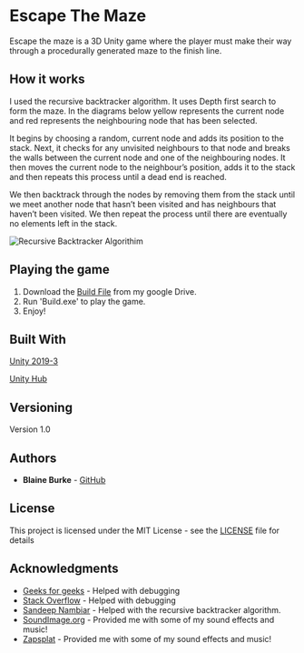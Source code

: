# Escape The Maze

Escape the maze is a 3D Unity game where the player must make their way through a procedurally generated maze to the finish line.

## How it works
I used the recursive backtracker algorithm. It uses Depth first search to form the maze.
In the diagrams below yellow represents the current node and red represents the neighbouring 
node that has been selected.


It begins by choosing a random, current node and adds its position to the stack. Next, it checks for
any unvisited neighbours to that node and breaks the walls between the current node and one of 
the neighbouring nodes. It then moves the current node to the neighbour’s position, adds it to the 
stack and then repeats this process until a dead end is reached.


We then backtrack through the nodes by removing them from the stack until we meet another node 
that hasn’t been visited and has neighbours that haven’t been visited. We then repeat the process
until there are eventually no elements left in the stack.

![Recursive Backtracker Algorithim](https://github.com/BurkeBlaine1999/procedurally-Generated-Maze/blob/main/Assets/Images/Designs.PNG)

## Playing the game

1) Download the [Build File](https://drive.google.com/file/d/1hsVpUsfncC1pP3h0EU7GRSfeL_vMMEo8/view?usp=sharing) from my google Drive.
3) Run 'Build.exe' to play the game.
4) Enjoy!

## Built With

[Unity 2019-3](https://unity.com/releases/2019-3)

[Unity Hub](https://unity3d.com/get-unity/download)

## Versioning

Version 1.0

## Authors

* **Blaine Burke** - [GitHub](https://github.com/BurkeBlaine1999)

## License

This project is licensed under the MIT License - see the [LICENSE](https://github.com/BurkeBlaine1999/Final-Year-Project/blob/main/LICENSE) file for details

## Acknowledgments

* [Geeks for geeks](https://www.geeksforgeeks.org/) - Helped with debugging 
* [Stack Overflow](https://stackoverflow.com/) - Helped with debugging 
* [Sandeep Nambiar](https://www.youtube.com/channel/UCmfFa5FtYTbE_sFHpB1gxKg) - Helped with the recursive backtracker algorithm.
* [SoundImage.org](http://soundimage.org/) - Provided me with some of my sound effects and music! 
* [Zapsplat](https://www.zapsplat.com/) - Provided me with some of my sound effects and music! 

